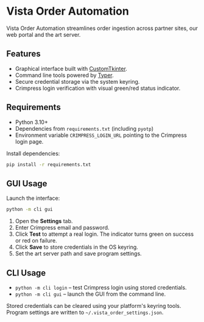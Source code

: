 # Vista Order Automation

Vista Order Automation streamlines order ingestion across partner sites, our web portal and the art server.

## Features
- Graphical interface built with [CustomTkinter](https://github.com/TomSchimansky/CustomTkinter).
- Command line tools powered by [Typer](https://typer.tiangolo.com/).
- Secure credential storage via the system keyring.
- Crimpress login verification with visual green/red status indicator.

## Requirements
- Python 3.10+
- Dependencies from `requirements.txt` (including `pyotp`)
- Environment variable `CRIMPRESS_LOGIN_URL` pointing to the Crimpress login page.

Install dependencies:
```bash
pip install -r requirements.txt
```

## GUI Usage
Launch the interface:
```bash
python -m cli gui
```
1. Open the **Settings** tab.
2. Enter Crimpress email and password.
3. Click **Test** to attempt a real login. The indicator turns green on success or red on failure.
4. Click **Save** to store credentials in the OS keyring.
5. Set the art server path and save program settings.

## CLI Usage
- `python -m cli login` – test Crimpress login using stored credentials.
- `python -m cli gui` – launch the GUI from the command line.

Stored credentials can be cleared using your platform's keyring tools. Program settings are written to `~/.vista_order_settings.json`.

